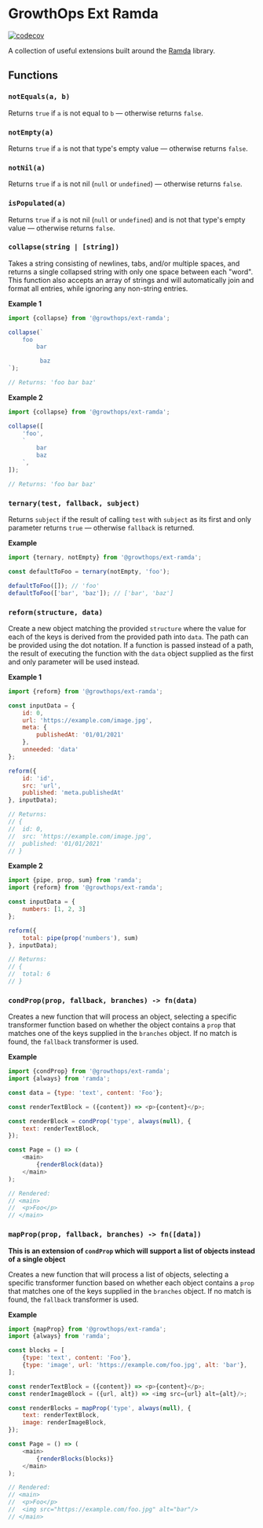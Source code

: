 # GrowthOps Ext Ramda

[![codecov](https://codecov.io/gh/growthops-digital/ext-ramda/branch/main/graph/badge.svg?token=QYEO8FK8JA)](https://codecov.io/gh/growthops-digital/ext-ramda)

A collection of useful extensions built around the [Ramda](https://ramdajs.com/) library.

## Functions

### `notEquals(a, b)`

Returns `true` if `a` is not equal to `b` — otherwise returns `false`.

### `notEmpty(a)`

Returns `true` if `a` is not that type's empty value — otherwise returns `false`.

### `notNil(a)`

Returns `true` if `a` is not nil (`null` or `undefined`) — otherwise returns `false`.

### `isPopulated(a)`

Returns `true` if `a` is not nil (`null` or `undefined`) and is not that type's empty value — otherwise returns `false`.

### `collapse(string | [string])`

Takes a string consisting of newlines, tabs, and/or multiple spaces, and returns a single collapsed string with only one space between each "word". This function also accepts an array of strings and will automatically join and format all entries, while ignoring any non-string entries.

**Example 1**
```js
import {collapse} from '@growthops/ext-ramda';

collapse(`
	foo
		bar

	     baz
`);

// Returns: 'foo bar baz'
```

**Example 2**
```js
import {collapse} from '@growthops/ext-ramda';

collapse([
	'foo',
	`
		bar
		baz
	`,
]);

// Returns: 'foo bar baz'
```

### `ternary(test, fallback, subject)`

Returns `subject` if the result of calling `test` with `subject` as its first and only parameter returns `true` — otherwise `fallback` is returned.

**Example**
```js
import {ternary, notEmpty} from '@growthops/ext-ramda';

const defaultToFoo = ternary(notEmpty, 'foo');

defaultToFoo([]); // 'foo'
defaultToFoo(['bar', 'baz']); // ['bar', 'baz']
```

### `reform(structure, data)`

Create a new object matching the provided `structure` where the value for each of the keys is derived from the provided path into `data`. The path can be provided using the dot notation. If a function is passed instead of a path, the result of executing the function with the `data` object supplied as the first and only parameter will be used instead.

**Example 1**
```js
import {reform} from '@growthops/ext-ramda';

const inputData = {
	id: 0,
	url: 'https://example.com/image.jpg',
	meta: {
		publishedAt: '01/01/2021'
	},
	unneeded: 'data'
};

reform({
	id: 'id',
	src: 'url',
	published: 'meta.publishedAt'
}, inputData);

// Returns:
// {
// 	id: 0,
// 	src: 'https://example.com/image.jpg',
// 	published: '01/01/2021'
// }
```

**Example 2**
```js
import {pipe, prop, sum} from 'ramda';
import {reform} from '@growthops/ext-ramda';

const inputData = {
	numbers: [1, 2, 3]
};

reform({
	total: pipe(prop('numbers'), sum)
}, inputData);

// Returns:
// {
// 	total: 6
// }
```

### `condProp(prop, fallback, branches) -> fn(data)`

Creates a new function that will process an object, selecting a specific transformer function based on whether the object contains a `prop` that matches one of the keys supplied in the `branches` object. If no match is found, the `fallback` transformer is used.

**Example**

```js
import {condProp} from '@growthops/ext-ramda';
import {always} from 'ramda';

const data = {type: 'text', content: 'Foo'};

const renderTextBlock = ({content}) => <p>{content}</p>;

const renderBlock = condProp('type', always(null), {
	text: renderTextBlock,
});

const Page = () => (
	<main>
		{renderBlock(data)}
	</main>
);

// Rendered:
// <main>
// 	<p>Foo</p>
// </main>
```

### `mapProp(prop, fallback, branches) -> fn([data])`

**This is an extension of `condProp` which will support a list of objects instead of a single object**

Creates a new function that will process a list of objects, selecting a specific transformer function based on whether each object contains a `prop` that matches one of the keys supplied in the `branches` object. If no match is found, the `fallback` transformer is used.

**Example**

```js
import {mapProp} from '@growthops/ext-ramda';
import {always} from 'ramda';

const blocks = [
	{type: 'text', content: 'Foo'},
	{type: 'image', url: 'https://example.com/foo.jpg', alt: 'bar'},
];

const renderTextBlock = ({content}) => <p>{content}</p>;
const renderImageBlock = ({url, alt}) => <img src={url} alt={alt}/>;

const renderBlocks = mapProp('type', always(null), {
	text: renderTextBlock,
	image: renderImageBlock,
});

const Page = () => (
	<main>
		{renderBlocks(blocks)}
	</main>
);

// Rendered:
// <main>
// 	<p>Foo</p>
// 	<img src="https://example.com/foo.jpg" alt="bar"/>
// </main>
```
